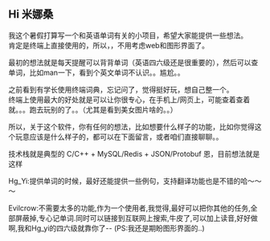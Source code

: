 ## Hi 米娜桑
我这个暑假打算写一个和英语单词有关的小项目，希望大家能提供一些想法。  
肯定是终端上直接使用的，所以，，不用考虑web和图形界面了。  

最初的想法就是每天提醒可以背背单词（英语四六级还是很重要的），然后可以查单词，比如man一下，看到个英文单词不认识。。尴尬。。  

之前看到有学长使用终端词典，忘记问了，觉得挺好玩，想自己整一个。  
终端上使用最大的好处就是可以让你很专心，在手机上/网页上，可能查着查着就。。。跑去玩别的了。。（尤其是看到美女图片啥的。。）  

所以，关于这个软件，你有任何的想法，比如想要什么样子的功能，比如你觉得这个玩意应该是什么样子的，都可以在下面留言，或者咱们直接聊聊。。  
 
技术栈就是典型的 C/C++ + MySQL/Redis + JSON/Protobuf 恩，目前想法就是这样  


Hg_Yi:提供单词的时候，最好还能提供一些例句，支持翻译功能也是不错的哈～～～

Evilcrow:不需要太多的功能,作为一个使用者,我觉得,最好可以把你其他的任务,全部屏蔽掉,专心记单词.同时可以链接到互联网上搜索,牛皮了,可以加上读音,好好做啊,我和Hg_yi的四六级就靠你了--
(PS:我还是期盼图形界面的..)

